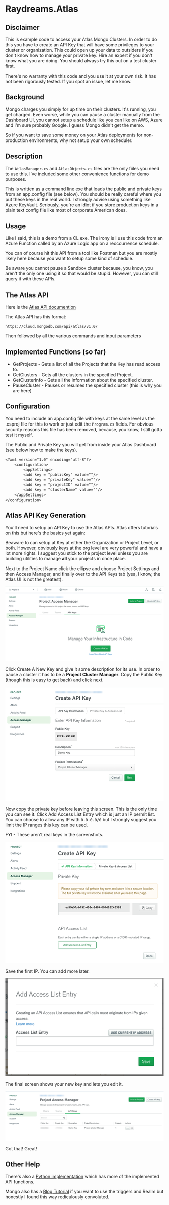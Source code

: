 # Raydreams.Atlas

## Disclaimer

This is example code to access your Atlas Mongo Clusters. In order to do this you have to create an API Key that will have some privileges to your cluster or organization. This could open up your data to outsiders if you don't know how to manage your private key. Hire an expert if you don't know what you are doing. You should always try this out on a test cluster first.

There's no warranty with this code and you use it at your own risk. It has not been rigorously tested. If you spot an issue, let me know.

## Background

Mongo charges you simply for up time on their clusters. It's running, you get charged. Even worse, while you can pause a cluster manually from the Dashboard UI, you cannot setup a schedule like you can like on AWS, Azure and I'm sure probably Google. I guess Mongo didn't get the memo.

So if you want to save some money on your Atlas deployments for non-production environments, why not setup your own scheduler.

## Description

The `AtlasManager.cs` and `AtlasObjects.cs` files are the only fiiles you need to use this. I've included some other convenience functions for demo purposes.

This is written as a command line exe that loads the public and private keys from an app.config file (see below). You should be really careful where you put these keys in the real world. I strongly advise using something like Azure KeyVault. Seriously, you're an idiot if you store production keys in a plain text config file like most of corporate American does.

## Usage

Like I said, this is a demo from a CL exe. The irony is I use this code from an Azure Function called by an Azure Logic app on a reoccurrence schedule.

You can of course hit this API from a tool like Postman but you are mostly likely here because you want to setup some kind of schedule.

Be aware you cannot pause a Sandbox cluster because, you know, you aren't the only one using it so that would be stupid. However, you can still query it with these APIs.

## The Atlas API

Here is the [Atlas API documention](https://docs.atlas.mongodb.com/reference/api-resources)

The Atlas API has this format:

```
https://cloud.mongodb.com/api/atlas/v1.0/
```

Then followed by all the various commands and input parameters

## Implemented Functions (so far)

* GetProjects - Gets a list of all the Projects that the Key has read access to.
* GetClusters - Gets all the clusters in the specified Project.
* GetClusterInfo - Gets all the information about the specified cluster.
* PauseCluster - Pauses or resumes the specified cluster (this is why you are here)

## Configuration

You need to include an app.config file with keys at the same level as the .csproj file for this to work or just edit the `Program.cs` fields.
For obvious security reasons this file has been removed, because, you know, I still gotta test it myself.

The Public and Private Key you will get from inside your Atlas Dashboard (see below how to make the keys).

```
<?xml version="1.0" encoding="utf-8"?>
    <configuration>
        <appSettings>
        <add key = "publicKey" value=""/>
        <add key = "privateKey" value=""/>
        <add key = "projectID" value=""/>
        <add key = "clusterName" value=""/>
    </appSettings>
</configuration>
```

## Atlas API Key Generation

You'll need to setup an API Key to use the Atlas APIs. Atlas offers tutorials on this but here's the basics yet again:

Beaware to can setup at Key at either the Organization or Project Level, or both. However, obviously keys at the org level are very powerful and have a lot more rights. I suggest you stick to the project level unless you are building utilities to manage **all** your projects in once place.

Next to the Project Name click the ellipse and choose Project Settings and then Access Manager, and finally over to the API Keys tab (yea, I know, the Atlas UI is not the greatest).

![Atlas 1](./readme/atlas-1.png)

Click Create A New Key and give it some description for its use. In order to pause a cluster it has to be a **Project Cluster Manager**.
Copy the Public Key (though this is easy to get back) and click next.

![Atlas 2](./readme/atlas-2.png)

Now copy the private key before leaving this screen. This is the only time you can see it.
Click Add Access List Entry which is just an IP permit list. You can choose to allow any IP with `0.0.0.0/0` but I strongly suggest you limit the IP ranges this key can be used.

FYI - These aren't real keys in the screenshots.

![Atlas 3](./readme/atlas-3.png)

Save the first IP. You can add more later.

![Atlas 4](./readme/atlas-4.png)

The final screen shows your new key and lets you edit it.

![Atlas 5](./readme/atlas-5.png)

Got that! Great!

## Other Help

There's also a [Python implementation](https://github.com/jdrumgoole/MongoDB-Atlas-API) which has more of the implemented API functions.

Mongo also has a [Blog Tutorial](https://www.mongodb.com/blog/post/atlas-cluster-automation-using-scheduled-triggers) if you want to use the triggers and Realm but honestly I found this way rediculously convoluted.
